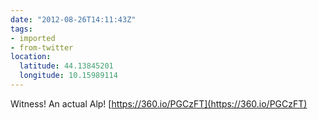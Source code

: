 ```yaml
---
date: "2012-08-26T14:11:43Z"
tags:
- imported
- from-twitter
location:
  latitude: 44.13845201
  longitude: 10.15989114
---
```

Witness\! An actual Alp\! [https://360.io/PGCzFT](https://360.io/PGCzFT)
